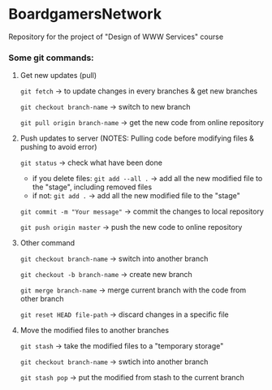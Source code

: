 # BoardgamersNetwork
Repository for the project of "Design of WWW Services" course


### Some git commands:

1. Get new updates (pull)

    ```git fetch``` -> to update changes in every branches & get new branches
    
    ```git checkout branch-name``` -> switch to new branch
    
    ```git pull origin branch-name``` -> get the new code from online repository

2. Push updates to server (NOTES: Pulling code before modifying files & pushing to avoid error)

    ```git status``` -> check what have been done
        
    - if you delete files: ```git add --all .``` -> add all the new modified file to the "stage", including removed files
    - if not: ```git add .```  -> add all the new modified file to the "stage"
            
    ```git commit -m "Your message"``` -> commit the changes to local repository
    
    ```git push origin master``` -> push the new code to online repository

3. Other command

    ```git checkout branch-name``` -> switch into another branch
    
    ```git checkout -b branch-name``` -> create new branch
    
    ```git merge branch-name``` -> merge current branch with the code from other branch
    
    ```git reset HEAD file-path``` -> discard changes in a specific file

4. Move the modified files to another branches

    ```git stash``` -> take the modified files to a "temporary storage"
    
    ```git checkout branch-name``` -> swtich into another branch
    
    ```git stash pop``` -> put the modified from stash to the current branch

